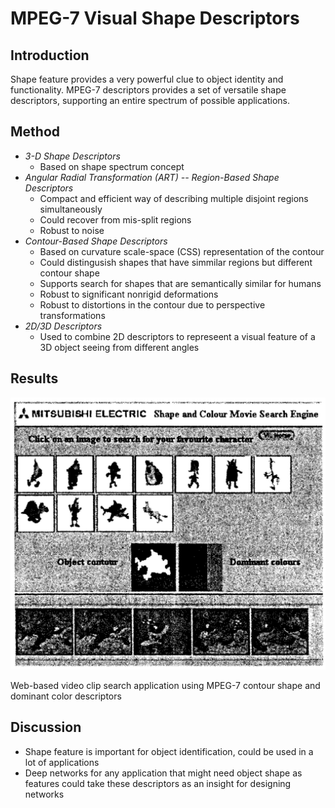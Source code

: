 # MPEG-7 Visual Shape Descriptors

## Introduction

Shape feature provides a very powerful clue to object identity and functionality. MPEG-7 descriptors provides a set of versatile shape descriptors, supporting an entire spectrum of possible applications.

## Method

- *3-D Shape Descriptors*
	- Based on shape spectrum concept
- *Angular Radial Transformation (ART) -- Region-Based Shape Descriptors*
	- Compact and efficient way of describing multiple disjoint regions simultaneously
	- Could recover from mis-split regions
	- Robust to noise
- *Contour-Based Shape Descriptors*
	- Based on curvature scale-space (CSS) representation of the contour
	- Could distingusish shapes that have simmilar regions but different contour shape
	- Supports search for shapes that are semantically similar for humans
	- Robust to significant nonrigid deformations
	- Robust to distortions in the contour due to perspective
transformations
- *2D/3D Descriptors*
	- Used to combine 2D descriptors to represeent a visual feature of a 3D object seeing from different angles

## Results

![](./figure/mpeg-7_visual_shape_descriptors_result.png)


Web-based video clip search application using MPEG-7 contour shape and dominant color descriptors

## Discussion

- Shape feature is important for object identification, could be used in a lot of applications
- Deep networks for any application that might need object shape as features could take these descriptors as an insight for designing networks